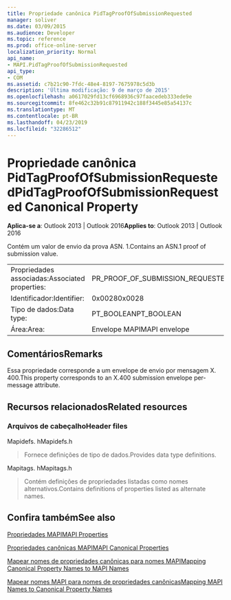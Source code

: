 ```yaml
---
title: Propriedade canônica PidTagProofOfSubmissionRequested
manager: soliver
ms.date: 03/09/2015
ms.audience: Developer
ms.topic: reference
ms.prod: office-online-server
localization_priority: Normal
api_name:
- MAPI.PidTagProofOfSubmissionRequested
api_type:
- COM
ms.assetid: c7b21c90-7fdc-48e4-8197-7675978c5d3b
description: 'Última modificação: 9 de março de 2015'
ms.openlocfilehash: a0617029fd13cf6968936c97faacedeb333ede9e
ms.sourcegitcommit: 8fe462c32b91c87911942c188f3445e85a54137c
ms.translationtype: MT
ms.contentlocale: pt-BR
ms.lasthandoff: 04/23/2019
ms.locfileid: "32286512"
---
```

# <a name="pidtagproofofsubmissionrequested-canonical-property"></a><span data-ttu-id="e5a00-103">Propriedade canônica PidTagProofOfSubmissionRequested</span><span class="sxs-lookup"><span data-stu-id="e5a00-103">PidTagProofOfSubmissionRequested Canonical Property</span></span>

  
  
<span data-ttu-id="e5a00-104">**Aplica-se a**: Outlook 2013 | Outlook 2016</span><span class="sxs-lookup"><span data-stu-id="e5a00-104">**Applies to**: Outlook 2013 | Outlook 2016</span></span> 
  
<span data-ttu-id="e5a00-105">Contém um valor de envio da prova ASN. 1.</span><span class="sxs-lookup"><span data-stu-id="e5a00-105">Contains an ASN.1 proof of submission value.</span></span>
  
|||
|:-----|:-----|
|<span data-ttu-id="e5a00-106">Propriedades associadas:</span><span class="sxs-lookup"><span data-stu-id="e5a00-106">Associated properties:</span></span>  <br/> |<span data-ttu-id="e5a00-107">PR_PROOF_OF_SUBMISSION_REQUESTED</span><span class="sxs-lookup"><span data-stu-id="e5a00-107">PR_PROOF_OF_SUBMISSION_REQUESTED</span></span>  <br/> |
|<span data-ttu-id="e5a00-108">Identificador:</span><span class="sxs-lookup"><span data-stu-id="e5a00-108">Identifier:</span></span>  <br/> |<span data-ttu-id="e5a00-109">0x0028</span><span class="sxs-lookup"><span data-stu-id="e5a00-109">0x0028</span></span>  <br/> |
|<span data-ttu-id="e5a00-110">Tipo de dados:</span><span class="sxs-lookup"><span data-stu-id="e5a00-110">Data type:</span></span>  <br/> |<span data-ttu-id="e5a00-111">PT_BOOLEAN</span><span class="sxs-lookup"><span data-stu-id="e5a00-111">PT_BOOLEAN</span></span>  <br/> |
|<span data-ttu-id="e5a00-112">Área:</span><span class="sxs-lookup"><span data-stu-id="e5a00-112">Area:</span></span>  <br/> |<span data-ttu-id="e5a00-113">Envelope MAPI</span><span class="sxs-lookup"><span data-stu-id="e5a00-113">MAPI envelope</span></span>  <br/> |
   
## <a name="remarks"></a><span data-ttu-id="e5a00-114">Comentários</span><span class="sxs-lookup"><span data-stu-id="e5a00-114">Remarks</span></span>

<span data-ttu-id="e5a00-115">Essa propriedade corresponde a um envelope de envio por mensagem X. 400.</span><span class="sxs-lookup"><span data-stu-id="e5a00-115">This property corresponds to an X.400 submission envelope per-message attribute.</span></span>
  
## <a name="related-resources"></a><span data-ttu-id="e5a00-116">Recursos relacionados</span><span class="sxs-lookup"><span data-stu-id="e5a00-116">Related resources</span></span>

### <a name="header-files"></a><span data-ttu-id="e5a00-117">Arquivos de cabeçalho</span><span class="sxs-lookup"><span data-stu-id="e5a00-117">Header files</span></span>

<span data-ttu-id="e5a00-118">Mapidefs. h</span><span class="sxs-lookup"><span data-stu-id="e5a00-118">Mapidefs.h</span></span>
  
> <span data-ttu-id="e5a00-119">Fornece definições de tipo de dados.</span><span class="sxs-lookup"><span data-stu-id="e5a00-119">Provides data type definitions.</span></span>
    
<span data-ttu-id="e5a00-120">Mapitags. h</span><span class="sxs-lookup"><span data-stu-id="e5a00-120">Mapitags.h</span></span>
  
> <span data-ttu-id="e5a00-121">Contém definições de propriedades listadas como nomes alternativos.</span><span class="sxs-lookup"><span data-stu-id="e5a00-121">Contains definitions of properties listed as alternate names.</span></span>
    
## <a name="see-also"></a><span data-ttu-id="e5a00-122">Confira também</span><span class="sxs-lookup"><span data-stu-id="e5a00-122">See also</span></span>



[<span data-ttu-id="e5a00-123">Propriedades MAPI</span><span class="sxs-lookup"><span data-stu-id="e5a00-123">MAPI Properties</span></span>](mapi-properties.md)
  
[<span data-ttu-id="e5a00-124">Propriedades canônicas MAPI</span><span class="sxs-lookup"><span data-stu-id="e5a00-124">MAPI Canonical Properties</span></span>](mapi-canonical-properties.md)
  
[<span data-ttu-id="e5a00-125">Mapear nomes de propriedades canônicas para nomes MAPI</span><span class="sxs-lookup"><span data-stu-id="e5a00-125">Mapping Canonical Property Names to MAPI Names</span></span>](mapping-canonical-property-names-to-mapi-names.md)
  
[<span data-ttu-id="e5a00-126">Mapear nomes MAPI para nomes de propriedades canônicas</span><span class="sxs-lookup"><span data-stu-id="e5a00-126">Mapping MAPI Names to Canonical Property Names</span></span>](mapping-mapi-names-to-canonical-property-names.md)

